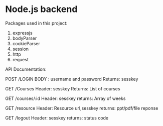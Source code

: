 # Node.js backend

Packages used in this project:

1. expressjs
2. bodyParser
3. cookieParser
4. session
5. http
6. request


API Documentation:

POST /LOGIN
BODY : username and password
Returns: sesskey

GET /Courses
Header: sesskey
Returns: List of courses

GET /courses/:id
Header: sesskey
returns: Array of weeks

GET /resource
Header: Resource url,sesskey
returns: ppt/pdf/file reponse

GET /logout
Header: sesskey
returns: status code
